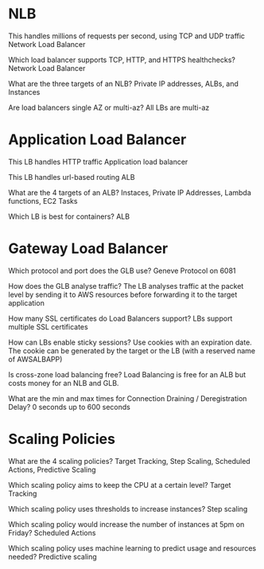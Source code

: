 # NLB

This handles millions of requests per second, using TCP and UDP traffic
Network Load Balancer

Which load balancer supports TCP, HTTP, and HTTPS healthchecks?
Network Load Balancer

What are the three targets of an NLB?
Private IP addresses, ALBs, and Instances

Are load balancers single AZ or multi-az?
All LBs are multi-az

# Application Load Balancer

This LB handles HTTP traffic
Application load balancer

This LB handles url-based routing
ALB

What are the 4 targets of an ALB?
Instaces, Private IP Addresses, Lambda functions, EC2 Tasks

Which LB is best for containers?
ALB

# Gateway Load Balancer

Which protocol and port does the GLB use?
Geneve Protocol on 6081

How does the GLB analyse traffic?
The LB analyses traffic at the packet level by sending it to AWS resources before forwarding it to the target application

How many SSL certificates do Load Balancers support?
LBs support multiple SSL certificates

How can LBs enable sticky sessions?
Use cookies with an expiration date. The cookie can be generated by the target or the LB (with a reserved name of AWSALBAPP)

Is cross-zone load balancing free?
Load Balancing is free for an ALB but costs money for an NLB and GLB.

What are the min and max times for Connection Draining / Deregistration Delay?
0 seconds up to 600 seconds

# Scaling Policies

What are the 4 scaling policies?
Target Tracking, Step Scaling, Scheduled Actions, Predictive Scaling

Which scaling policy aims to keep the CPU at a certain level?
Target Tracking

Which scaling policy uses thresholds to increase instances?
Step scaling

Which scaling policy would increase the number of instances at 5pm on Friday?
Scheduled Actions

Which scaling policy uses machine learning to predict usage and resources needed?
Predictive scaling
